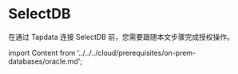 # SelectDB

在通过 Tapdata 连接 SelectDB 前，您需要跟随本文步骤完成授权操作。

import Content from '../../../cloud/prerequisites/on-prem-databases/oracle.md';

<Content />